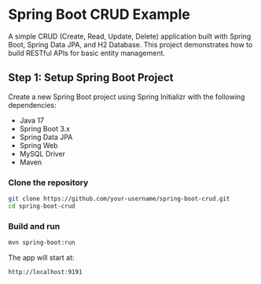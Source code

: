 # Spring Boot CRUD Example


A simple CRUD (Create, Read, Update, Delete) application built with Spring Boot, Spring Data JPA, and H2 Database. This project demonstrates how to build RESTful APIs for basic entity management.

## Step 1: Setup Spring Boot Project
Create a new Spring Boot project using Spring Initializr with the following dependencies:

* Java 17
* Spring Boot 3.x
* Spring Data JPA
* Spring Web
* MySQL Driver
* Maven

### Clone the repository
```bash
git clone https://github.com/your-username/spring-boot-crud.git
cd spring-boot-crud
```

### Build and run
```bash
mvn spring-boot:run
```

The app will start at:
```bash
http://localhost:9191
```


